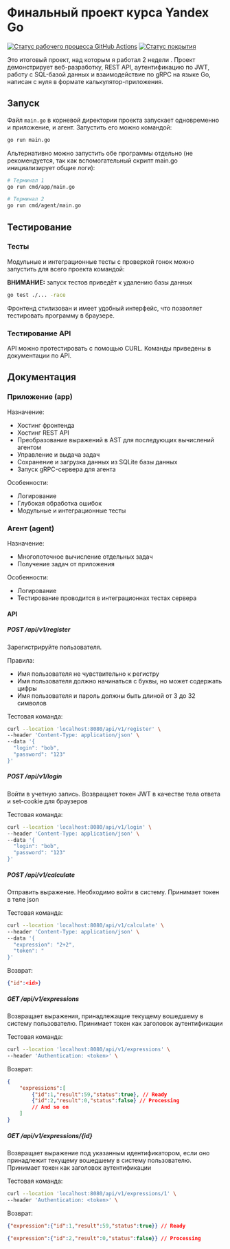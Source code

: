 # Финальный проект курса Yandex Go

[![Статус рабочего процесса GitHub Actions](https://img.shields.io/github/actions/workflow/status/Leo-MathGuy/YandexLMS_Final/go.yml?label=tests)](https://github.com/Leo-MathGuy/YandexLMS_Final/actions/workflows/go.yml)
[![Статус покрытия](https://coveralls.io/repos/github/Leo-MathGuy/YandexLMS_Final/badge.svg?branch=main)](https://coveralls.io/github/Leo-MathGuy/YandexLMS_Final?branch=main)

Это итоговый проект, над которым я работал 2 недели
.
Проект демонстрирует веб-разработку, REST API, аутентификацию по JWT, работу с SQL-базой данных и взаимодействие по gRPC на языке Go, написан с нуля в формате калькулятор-приложения.

## Запуск

Файл `main.go` в корневой директории проекта запускает одновременно и приложение, и агент. Запустить его можно командой:

```bash
go run main.go
```

Альтернативно можно запустить обе программы отдельно (не рекомендуется, так как вспомогательный скрипт main.go инициализирует общие логи):

```bash
# Терминал 1
go run cmd/app/main.go

# Терминал 2
go run cmd/agent/main.go
```

## Тестирование

### Тесты

Модульные и интеграционные тесты с проверкой гонок можно запустить для всего проекта командой:

**ВНИМАНИЕ:** запуск тестов приведёт к удалению базы данных

```bash
go test ./... -race
```

Фронтенд стилизован и имеет удобный интерфейс, что позволяет тестировать программу в браузере.

### Тестирование API

API можно протестировать с помощью CURL. Команды приведены в документации по API.

## Документация

### Приложение (app)

Назначение:

* Хостинг фронтенда
* Хостинг REST API
* Преобразование выражений в AST для последующих вычислений агентом
* Управление и выдача задач
* Сохранение и загрузка данных из SQLite базы данных
* Запуск gRPC-сервера для агента

Особенности:

* Логирование
* Глубокая обработка ошибок
* Модульные и интеграционные тесты

### Агент (agent)

Назначение:

* Многопоточное вычисление отдельных задач
* Получение задач от приложения

Особенности:

* Логирование
* Тестирование проводится в интеграционнах тестах сервера

#### API

##### POST /api/v1/register

Зарегистрируйте пользователя.

Правила:

* Имя пользователя не чувствительно к регистру
* Имя пользователя должно начинаться с буквы, но может содержать цифры
* Имя пользователя и пароль должны быть длиной от 3 до 32 символов

Тестовая команда:

```bash
curl --location 'localhost:8080/api/v1/register' \
--header 'Content-Type: application/json' \
--data '{
  "login": "bob",
  "password": "123"
}'
```

##### POST /api/v1/login

Войти в учетную запись. Возвращает токен JWT в качестве тела ответа и set-cookie для браузеров

Тестовая команда:

```bash
curl --location 'localhost:8080/api/v1/login' \
--header 'Content-Type: application/json' \
--data '{
  "login": "bob",
  "password": "123"
}'
```

##### POST /api/v1/calculate

Отправить выражение. Необходимо войти в систему. Принимает токен в теле json

Тестовая команда:

```bash
curl --location 'localhost:8080/api/v1/calculate' \
--header 'Content-Type: application/json' \
--data '{
  "expression": "2+2",
  "token": "
}'
```

Возврат:

```json
{"id":<id>}
```

##### GET /api/v1/expressions

Возвращает выражения, принадлежащие текущему вошедшему в систему пользователю. Принимает токен как заголовок аутентификации

Тестовая команда:

```bash
curl --location 'localhost:8080/api/v1/expressions' \
--header 'Authentication: <token>' \
```

Возврат:

```json
{
    "expressions":[
        {"id":1,"result":59,"status":true}, // Ready
        {"id":2,"result":0,"status":false} // Processing
        // And so on
    ]
}
```

##### GET /api/v1/expressions/{id}

Возвращает выражение под указанным идентификатором, если оно принадлежит текущему вошедшему в систему пользователю. Принимает токен как заголовок аутентификации

Тестовая команда:

```bash
curl --location 'localhost:8080/api/v1/expressions/1' \
--header 'Authentication: <token>' \
```

Возврат:

```json
{"expression":{"id":1,"result":59,"status":true}} // Ready
```

```json
{"expression":{"id":2,"result":0,"status":false}} // Processing
```
